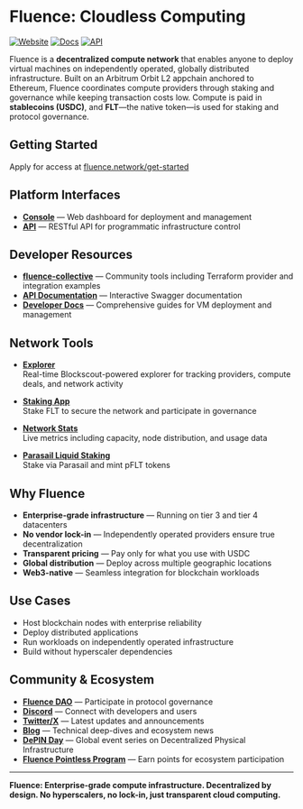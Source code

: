 # Fluence: Cloudless Computing

[![Website](https://img.shields.io/badge/website-fluence.network-blue)](https://fluence.network)
[![Docs](https://img.shields.io/badge/docs-fluence.dev-brightgreen)](https://fluence.dev)
[![API](https://img.shields.io/badge/api-api.fluence.dev-orange)](https://api.fluence.dev)

Fluence is a **decentralized compute network** that enables anyone to deploy virtual machines on independently operated, globally distributed infrastructure. Built on an Arbitrum Orbit L2 appchain anchored to Ethereum, Fluence coordinates compute providers through staking and governance while keeping transaction costs low. Compute is paid in **stablecoins (USDC)**, and **FLT**—the native token—is used for staking and protocol governance.

## Getting Started

Apply for access at [fluence.network/get-started](https://www.fluence.network/get-started)

## Platform Interfaces

- **[Console](https://console.fluence.network)** — Web dashboard for deployment and management
- **[API](https://api.fluence.dev)** — RESTful API for programmatic infrastructure control

## Developer Resources

- **[fluence-collective](https://github.com/fluencelabs/fluence-collective)** — Community tools including Terraform provider and integration examples
- **[API Documentation](https://api.fluence.dev)** — Interactive Swagger documentation
- **[Developer Docs](https://fluence.dev)** — Comprehensive guides for VM deployment and management

## Network Tools

- **[Explorer](https://explorer.fluence.dev)**  
  Real-time Blockscout-powered explorer for tracking providers, compute deals, and network activity

- **[Staking App](https://stake.fluence.network)**  
  Stake FLT to secure the network and participate in governance

- **[Network Stats](https://www.fluence.network/stats)**  
  Live metrics including capacity, node distribution, and usage data

- **[Parasail Liquid Staking](https://www.parasail.network/staking/fluence)**  
  Stake via Parasail and mint pFLT tokens

## Why Fluence

- **Enterprise-grade infrastructure** — Running on tier 3 and tier 4 datacenters
- **No vendor lock-in** — Independently operated providers ensure true decentralization
- **Transparent pricing** — Pay only for what you use with USDC
- **Global distribution** — Deploy across multiple geographic locations
- **Web3-native** — Seamless integration for blockchain workloads

## Use Cases

- Host blockchain nodes with enterprise reliability
- Deploy distributed applications 
- Run workloads on independently operated infrastructure
- Build without hyperscaler dependencies

## Community & Ecosystem

- **[Fluence DAO](https://fluence.network/governance)** — Participate in protocol governance
- **[Discord](https://fluence.chat)** — Connect with developers and users
- **[Twitter/X](https://x.com/fluence_project)** — Latest updates and announcements
- **[Blog](https://fluence.network/blog)** — Technical deep-dives and ecosystem news
- **[DePIN Day](https://depinday.xyz)** — Global event series on Decentralized Physical Infrastructure
- **[Fluence Pointless Program](https://pointless.fluence.network)** — Earn points for ecosystem participation

---

**Fluence: Enterprise-grade compute infrastructure. Decentralized by design. No hyperscalers, no lock-in, just transparent cloud computing.**
